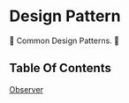 # Design Pattern
:crystal_ball: Common Design Patterns. :crystal_ball:
## Table Of Contents

[Observer](https://github.com/CnLzh/NoteBook/tree/main/DesignPattern/Observer)